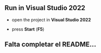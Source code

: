 ## Run in Visual Studio 2022

- open the project in **Visual Studio 2022**

- press **Start** (**F5**)


## Falta completar el README...